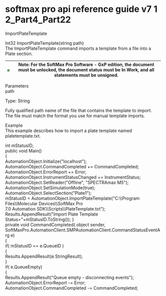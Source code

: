 # softmax pro api reference guide v7 1 2\_Part4\_Part22

ImportPlateTemplate

Int32 ImportPlateTemplate(string path)\
The ImportPlateTemplate command imports a template from a file into a Plate section.

| <img src="../../../../../.gitbook/assets/0 (18).png" alt="" data-size="original"> | Note: For the SoftMax Pro Software - GxP edition, the document must be unlocked, the document status must be In Work, and all statements must be unsigned. |
| --------------------------------------------------------------------------------- | ---------------------------------------------------------------------------------------------------------------------------------------------------------- |

Parameters\
path

Type: String

Fully qualified path name of the file that contains the template to import. The file must match the format you use for manual template imports.

Example\
This example describes how to import a plate template named platetemplate.txt.

int mStatusID;\
public void Main()\
{\
AutomationObject.Initialize("localhost");\
AutomationObject.CommandCompleted += CommandCompleted;\
AutomationObject.ErrorReport += Error;\
AutomationObject.InstrumentStatusChanged += InstrumentStatus;\
AutomationObject.SetReader("Offline", "SPECTRAmax M5");\
AutomationObject.SetSimulationMode(true);\
AutomationObject.SelectSection("Plate1");\
mStatusID = AutomationObject.ImportPlateTemplate("C:\\\Program Files\\\Molecular Devices\\\SoftMax Pro\
7.0 Automation SDK\\\Scripts\\\PlateTemplate.txt");\
Results.AppendResult("Import Plate Template Status="+mStatusID.ToString()); }\
private void CommandCompleted( object sender,\
SoftMaxPro.AutomationClient.SMPAutomationClient.CommandStatusEventArg e)\
{\
if( mStatusID == e.QueueID )\
{\
Results.AppendResult(e.StringResult);\
}\
if( e.QueueEmpty)\
{\
Results.AppendResult("Queue empty - disconnecting events");\
AutomationObject.ErrorReport -= Error;\
AutomationObject.CommandCompleted -= CommandCompleted;
